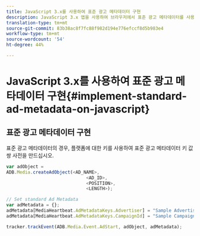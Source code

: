 ```yaml
---
title: JavaScript 3.x를 사용하여 표준 광고 메타데이터 구현
description: JavaScript 3.x 앱을 사용하여 브라우저에서 표준 광고 메타데이터를 사용한 방법
translation-type: tm+mt
source-git-commit: 83b38ac8f7fc88f982d194e776efccf8d5b983e4
workflow-type: tm+mt
source-wordcount: '54'
ht-degree: 44%

---
```



# JavaScript 3.x를 사용하여 표준 광고 메타데이터 구현{#implement-standard-ad-metadata-on-javascript}

## 표준 광고 메타데이터 구현

표준 광고 메타데이터의 경우, 플랫폼에 대한 키를 사용하여 표준 광고 메타데이터 키 값 쌍 사전을 만드십시오.

```js
var adObject =
ADB.Media.createAdObject(<AD_NAME>,
                              <AD_ID>,
                              <POSITION>,
                              <LENGTH>);

// Set standard Ad Metadata
var adMetadata = {};
adMetadata[MediaHeartbeat.AdMetadataKeys.Advertiser] = "Sample Advertiser";
adMetadata[MediaHeartbeat.AdMetadataKeys.CampaignId] = "Sample Campaign";

tracker.trackEvent(ADB.Media.Event.AdStart, adObject, adMetadata);
```
